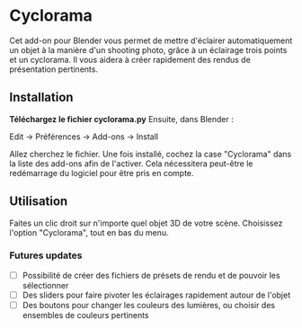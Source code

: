 # Cyclorama

Cet add-on pour Blender vous permet de mettre d'éclairer automatiquement un objet à la manière d'un shooting photo, grâce à un éclairage trois points et un cyclorama. Il vous aidera à créer rapidement des rendus de présentation pertinents.

## Installation

**Téléchargez le fichier cyclorama.py**
Ensuite, dans Blender :

Edit -> Préférences -> Add-ons -> Install

Allez cherchez le fichier. Une fois installé, cochez la case "Cyclorama" dans la liste des add-ons afin de l'activer.
Cela nécessitera peut-être le redémarrage du logiciel pour être pris en compte.

## Utilisation

Faites un clic droit sur n'importe quel objet 3D de votre scène. Choisissez l'option "Cyclorama", tout en bas du menu.


### Futures updates
- [ ] Possibilité de créer des fichiers de présets de rendu et de pouvoir les sélectionner
- [ ] Des sliders pour faire pivoter les éclairages rapidement autour de l'objet
- [ ] Des boutons pour changer les couleurs des lumières, ou choisir des ensembles de couleurs pertinents
